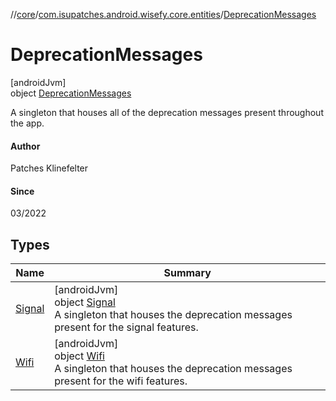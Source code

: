//[core](../../../index.md)/[com.isupatches.android.wisefy.core.entities](../index.md)/[DeprecationMessages](index.md)

# DeprecationMessages

[androidJvm]\
object [DeprecationMessages](index.md)

A singleton that houses all of the deprecation messages present throughout the app.

#### Author

Patches Klinefelter

#### Since

03/2022

## Types

| Name | Summary |
|---|---|
| [Signal](-signal/index.md) | [androidJvm]<br>object [Signal](-signal/index.md)<br>A singleton that houses the deprecation messages present for the signal features. |
| [Wifi](-wifi/index.md) | [androidJvm]<br>object [Wifi](-wifi/index.md)<br>A singleton that houses the deprecation messages present for the wifi features. |
